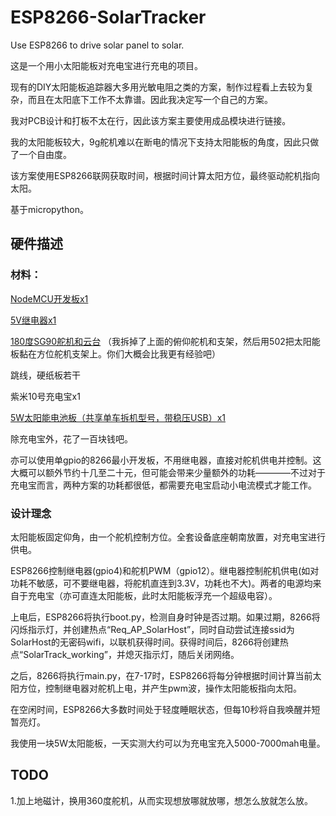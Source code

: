 # ESP8266-SolarTracker
Use ESP8266 to drive solar panel to solar.


这是一个用小太阳能板对充电宝进行充电的项目。

现有的DIY太阳能板追踪器大多用光敏电阻之类的方案，制作过程看上去较为复杂，而且在太阳底下工作不太靠谱。因此我决定写一个自己的方案。

我对PCB设计和打板不太在行，因此该方案主要使用成品模块进行链接。

我的太阳能板较大，9g舵机难以在断电的情况下支持太阳能板的角度，因此只做了一个自由度。

该方案使用ESP8266联网获取时间，根据时间计算太阳方位，最终驱动舵机指向太阳。

基于micropython。

## 硬件描述

### 材料：

[NodeMCU开发板x1](https://detail.tmall.com/item.htm?spm=a1z0d.6639537.1997196601.22.3d487484JcBHzd&id=535588732894)

[5V继电器x1](https://detail.tmall.com/item.htm?id=15909056050&spm=a1z09.2.0.0.23362e8d39jsqp&_u=1ujvcor499d)

[180度SG90舵机和云台](https://item.taobao.com/item.htm?spm=a230r.1.14.82.49532d31qkZ2OA&id=612463363006&ns=1&abbucket=3#detail)
（我拆掉了上面的俯仰舵机和支架，然后用502把太阳能板黏在方位舵机支架上。你们大概会比我更有经验吧）

跳线，硬纸板若干

紫米10号充电宝x1

[5W太阳能电池板（共享单车拆机型号，带稳压USB）x1](https://item.taobao.com/item.htm?spm=a1z09.2.0.0.23692e8dV7nGi3&id=611377225857&_u=1ujvcorba8b)

除充电宝外，花了一百块钱吧。

亦可以使用单gpio的8266最小开发板，不用继电器，直接对舵机供电并控制。这大概可以额外节约十几至二十元，但可能会带来少量额外的功耗————不过对于充电宝而言，两种方案的功耗都很低，都需要充电宝启动小电流模式才能工作。

### 设计理念

太阳能板固定仰角，由一个舵机控制方位。全套设备底座朝南放置，对充电宝进行供电。

ESP8266控制继电器(gpio4)和舵机PWM（gpio12）。继电器控制舵机供电(如对功耗不敏感，可不要继电器，将舵机直连到3.3V，功耗也不大)。两者的电源均来自于充电宝（亦可直连太阳能板，此时太阳能板浮充一个超级电容）。

上电后，ESP8266将执行boot.py，检测自身时钟是否过期。如果过期，8266将闪烁指示灯，并创建热点“Req_AP_SolarHost”，同时自动尝试连接ssid为SolarHost的无密码wifi，以联机获得时间。获得时间后，8266将创建热点“SolarTrack_working”，并熄灭指示灯，随后关闭网络。

之后，8266将执行main.py，在7-17时，ESP8266将每分钟根据时间计算当前太阳方位，控制继电器对舵机上电，并产生pwm波，操作太阳能板指向太阳。

在空闲时间，ESP8266大多数时间处于轻度睡眠状态，但每10秒将自我唤醒并短暂亮灯。

我使用一块5W太阳能板，一天实测大约可以为充电宝充入5000-7000mah电量。

## TODO

1.加上地磁计，换用360度舵机，从而实现想放哪就放哪，想怎么放就怎么放。
